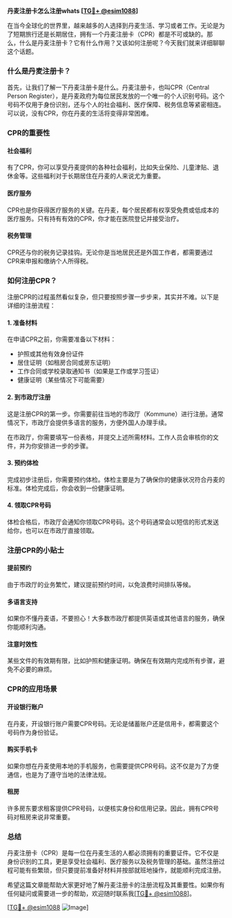 **丹麦注册卡怎么注册whats [[TG💪+ @esim1088](https://t.me/s/esim1088)]**

在当今全球化的世界里，越来越多的人选择到丹麦生活、学习或者工作。无论是为了短期旅行还是长期居住，拥有一个丹麦注册卡（CPR）都是不可或缺的。那么，什么是丹麦注册卡？它有什么作用？又该如何注册呢？今天我们就来详细聊聊这个话题。

### 什么是丹麦注册卡？

首先，让我们了解一下丹麦注册卡是什么。丹麦注册卡，也叫CPR（Central Person Register），是丹麦政府为每位居民发放的一个唯一的个人识别号码。这个号码不仅用于身份识别，还与个人的社会福利、医疗保障、税务信息等紧密相连。可以说，没有CPR，你在丹麦的生活将变得非常困难。

### CPR的重要性

#### 社会福利
有了CPR，你可以享受丹麦提供的各种社会福利，比如失业保险、儿童津贴、退休金等。这些福利对于长期居住在丹麦的人来说尤为重要。

#### 医疗服务
CPR也是你获得医疗服务的关键。在丹麦，每个居民都有权享受免费或低成本的医疗服务。只有持有有效的CPR，你才能在医院登记并接受治疗。

#### 税务管理
CPR还与你的税务记录挂钩。无论你是当地居民还是外国工作者，都需要通过CPR来申报和缴纳个人所得税。

### 如何注册CPR？

注册CPR的过程虽然看似复杂，但只要按照步骤一步步来，其实并不难。以下是详细的注册流程：

#### 1. 准备材料
在申请CPR之前，你需要准备以下材料：
- 护照或其他有效身份证件
- 居住证明（如租房合同或房东证明）
- 工作合同或学校录取通知书（如果是工作或学习签证）
- 健康证明（某些情况下可能需要）

#### 2. 到市政厅注册
这是注册CPR的第一步。你需要前往当地的市政厅（Kommune）进行注册。通常情况下，市政厅会提供多语言的服务，方便外国人办理手续。

在市政厅，你需要填写一份表格，并提交上述所需材料。工作人员会审核你的文件，并为你安排进一步的步骤。

#### 3. 预约体检
完成初步注册后，你需要预约体检。体检主要是为了确保你的健康状况符合丹麦的标准。体检完成后，你会收到一份健康证明。

#### 4. 领取CPR号码
体检合格后，市政厅会通知你领取CPR号码。这个号码通常会以短信的形式发送给你，也可以在市政厅直接领取。

### 注册CPR的小贴士

#### 提前预约
由于市政厅的业务繁忙，建议提前预约时间，以免浪费时间排队等候。

#### 多语言支持
如果你不懂丹麦语，不要担心！大多数市政厅都提供英语或其他语言的服务，确保你能顺利沟通。

#### 注意时效性
某些文件的有效期有限，比如护照和健康证明。确保在有效期内完成所有步骤，避免不必要的麻烦。

### CPR的应用场景

#### 开设银行账户
在丹麦，开设银行账户需要CPR号码。无论是储蓄账户还是信用卡，都需要这个号码作为身份验证。

#### 购买手机卡
如果你想在丹麦使用本地的手机服务，也需要提供CPR号码。这不仅是为了方便通信，也是为了遵守当地的法律法规。

#### 租房
许多房东要求租客提供CPR号码，以便核实身份和信用记录。因此，拥有CPR号码对租房来说非常重要。

### 总结

丹麦注册卡（CPR）是每一位在丹麦生活的人都必须拥有的重要证件。它不仅是身份识别的工具，更是享受社会福利、医疗服务以及税务管理的基础。虽然注册过程可能有些繁琐，但只要提前准备好材料并按部就班地操作，就能顺利完成注册。

希望这篇文章能帮助大家更好地了解丹麦注册卡的注册流程及其重要性。如果你有任何疑问或需要进一步的帮助，欢迎随时联系我[[TG💪+ @esim1088](https://t.me/s/esim1088)]。

[[TG💪+ @esim1088](https://t.me/s/esim1088) ![Image](https://i.postimg.cc/4NQfJmqS/Snipaste-2025-05-13-00-14-12.png)]